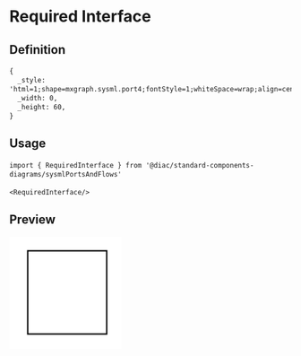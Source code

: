 # Required Interface

## Definition

```
{
  _style: 'html=1;shape=mxgraph.sysml.port4;fontStyle=1;whiteSpace=wrap;align=center;',
  _width: 0,
  _height: 60,
}
```

## Usage

```
import { RequiredInterface } from '@diac/standard-components-diagrams/sysmlPortsAndFlows'

<RequiredInterface/>
```

## Preview

<img src="./required-interface.png" width="200"/>
